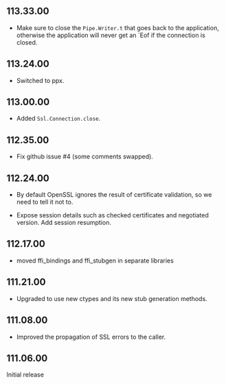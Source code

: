 ## 113.33.00

- Make sure to close the `Pipe.Writer.t` that goes back to the application, otherwise the
  application will never get an `Eof if the connection is closed.

## 113.24.00

- Switched to ppx.

## 113.00.00

- Added `Ssl.Connection.close`.

## 112.35.00

- Fix github issue #4 (some comments swapped).

## 112.24.00

- By default OpenSSL ignores the result of certificate validation, so we need to
  tell it not to.

- Expose session details such as checked certificates and negotiated version.
  Add session resumption.

## 112.17.00

- moved ffi_bindings and ffi_stubgen in separate libraries

## 111.21.00

- Upgraded to use new ctypes and its new stub generation methods.

## 111.08.00

- Improved the propagation of SSL errors to the caller.

## 111.06.00

Initial release


